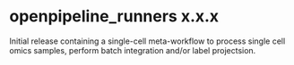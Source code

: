 # openpipeline_runners x.x.x

Initial release containing a single-cell meta-workflow to process single cell omics samples, perform batch integration and/or label projectsion.